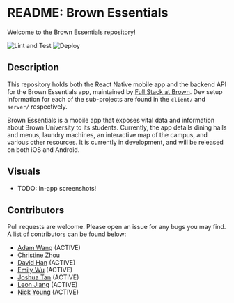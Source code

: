 # README: Brown Essentials

Welcome to the Brown Essentials repository!

![Lint and Test](https://github.com/FullStackAtBrownTeam/brownessentials/workflows/Lint%20and%20Test/badge.svg) ![Deploy](https://github.com/FullStackAtBrownTeam/brownessentials/workflows/Deploy/badge.svg)

## Description

This repository holds both the React Native mobile app and the backend API for the Brown Essentials app, maintained by [Full Stack at Brown](https://fullstackatbrown.com/). Dev setup information for each of the sub-projects are found in the `client/` and `server/` respectively.

Brown Essentials is a mobile app that exposes vital data and information about Brown University to its students. Currently, the app details dining halls and menus, laundry machines, an interactive map of the campus, and various other resources. It is currently in development, and will be released on both iOS and Android.

## Visuals

-   TODO: In-app screenshots!

## Contributors

Pull requests are welcome. Please open an issue for any bugs you may find. A list of contributors can be found below:

-   [Adam Wang](https://github.com/AdamWang00) (ACTIVE)
-   [Christine Zhou](ACTIVE)
-   [David Han](https://github.com/davidfhan) (ACTIVE)
-   [Emily Wu](https://github.com/ems-wu) (ACTIVE)
-   [Joshua Tan](https://github.com/tanjoshua) (ACTIVE)
-   [Leon Jiang](https://github.com/leonyjiang) (ACTIVE)
-   [Nick Young](https://github.com/n-young) (ACTIVE)
